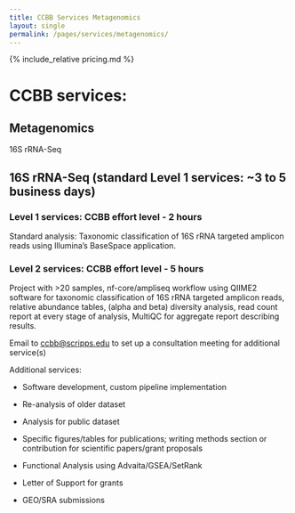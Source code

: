 ```yaml
---
title: CCBB Services Metagenomics
layout: single
permalink: /pages/services/metagenomics/
---
```



{% include_relative pricing.md %}

# CCBB services: 

## Metagenomics

16S rRNA-Seq

## 16S rRNA-Seq (standard Level 1 services: ~3 to 5 business days)

### Level 1 services: CCBB effort level - 2 hours

Standard analysis: Taxonomic classification of 16S rRNA targeted amplicon reads using Illumina’s BaseSpace application.

### Level 2 services: CCBB effort level - 5 hours

Project with >20 samples, nf-core/ampliseq workflow using QIIME2 software for taxonomic classification of 16S rRNA targeted amplicon reads, relative abundance tables, (alpha and beta) diversity analysis, read count report at every stage of analysis, MultiQC for aggregate report describing results.

Email to ccbb@scripps.edu to set up a consultation meeting for additional service(s)

Additional services: 

* Software development, custom pipeline implementation

* Re-analysis of older dataset

* Analysis for public dataset

* Specific figures/tables for publications; writing methods section or contribution for scientific papers/grant proposals

* Functional Analysis using Advaita/GSEA/SetRank

* Letter of Support for grants

* GEO/SRA submissions


